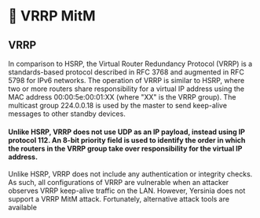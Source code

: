 # 🔧 VRRP MitM

## VRRP

In comparison to HSRP, the Virtual Router Redundancy Protocol (VRRP) is a standards-based protocol described in RFC 3768 and augmented in RFC 5798 for IPv6 networks. The operation of VRRP is similar to HSRP, where two or more routers share responsibility for a virtual IP address using the MAC address 00:00:5e:00:01:XX (where "XX" is the VRRP group). The multicast group 224.0.0.18 is used by the master to send keep-alive messages to other standby devices.

#### Unlike HSRP, VRRP does not use UDP as an IP payload, instead using IP protocol 112. An 8-bit priority field is used to identify the order in which the routers in the VRRP group take over responsibility for the virtual IP address.

Unlike HSRP, VRRP does not include any authentication or integrity checks. As such, all configurations of VRRP are vulnerable when an attacker observes VRRP keep-alive traffic on the LAN. However, Yersinia does not support a VRRP MitM attack. Fortunately, alternative attack tools are available









